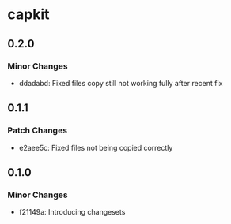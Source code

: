 # capkit

## 0.2.0

### Minor Changes

- ddadabd: Fixed files copy still not working fully after recent fix

## 0.1.1

### Patch Changes

- e2aee5c: Fixed files not being copied correctly

## 0.1.0

### Minor Changes

- f21149a: Introducing changesets
